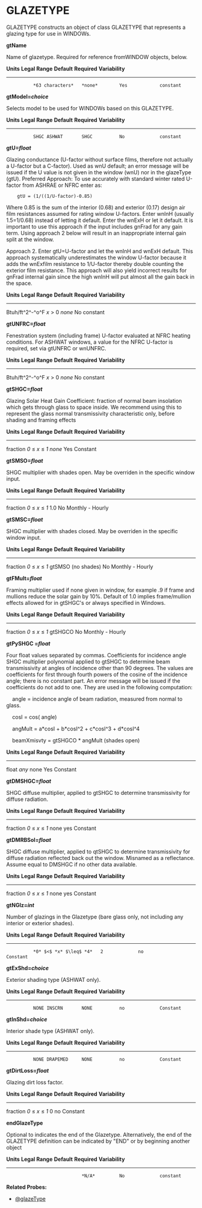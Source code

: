 # GLAZETYPE

GLAZETYPE constructs an object of class GLAZETYPE that represents a glazing type for use in WINDOWs.

**gtName**

Name of glazetype. Required for reference fromWINDOW objects, below.

  **Units**   **Legal Range**   **Default**   **Required**   **Variability**
  ----------- ----------------- ------------- -------------- -----------------
              *63 characters*   *none*        Yes            constant

**gtModel=*choice***

Selects model to be used for WINDOWs based on this GLAZETYPE.

  **Units**   **Legal Range**   **Default**   **Required**   **Variability**
  ----------- ----------------- ------------- -------------- -----------------
              SHGC ASHWAT       SHGC          No             constant

**gtU=*float***

Glazing conductance (U-factor without surface films, therefore not actually a U-factor but a C-factor). Used as wnU default; an error message will be issued if the U value is not given in the window (wnU) nor in the glazeType (gtU). <!-- TODO: rename gtC? (Also wnU s/b wnC?) 7-2011 --> Preferred Approach: To use accurately with standard winter rated U-factor from ASHRAE or NFRC enter as:

        gtU = (1/((1/U-factor)-0.85)

Where 0.85 is the sum of the interior (0.68) and exterior (0.17) design air film resistances assumed for rating window U-factors. Enter wnInH (usually 1.5=1/0.68) instead of letting it default. Enter the wnExH or let it default. It is important to use this approach if the input includes gnFrad for any gain term. Using approach 2 below will result in an inappropriate internal gain split at the window.

Approach 2. Enter gtU=U-factor and let the wnInH and wnExH default. This approach systematically underestimates the window U-factor because it adds the wnExfilm resistance to 1/U-factor thereby double counting the exterior film resistance. This approach will also yield incorrect results for gnFrad internal gain since the high wnInH will put almost all the gain back in the space.

  **Units**         **Legal Range**   **Default**   **Required**   **Variability**
  ----------------- ----------------- ------------- -------------- -----------------
  Btuh/ft^2^-^o^F   *x* $>$ 0         *none*        No             constant

**gtUNFRC=*float***

Fenestration system (including frame) U-factor evaluated at NFRC heating conditions. For ASHWAT windows, a value for the NFRC U-factor is required, set via gtUNFRC or wnUNFRC.

  **Units**         **Legal Range**   **Default**   **Required**   **Variability**
  ----------------- ----------------- ------------- -------------- -----------------
  Btuh/ft^2^-^o^F   *x* $>$ 0         *none*        No             constant

**gtSHGC=*float***

Glazing Solar Heat Gain Coefficient: fraction of normal beam insolation which gets through glass to space inside. We recommend using this to represent the glass normal transmissivity characteristic only, before shading and framing effects

  **Units**   **Legal Range**             **Default**   **Required**   **Variability**
  ----------- --------------------------- ------------- -------------- -----------------
  fraction    *0* $\leq$ *x* $\leq$ *1*   *none*        Yes            Constant

**gtSMSO=*float***

SHGC multiplier with shades open. May be overriden in the specific window input.

  **Units**   **Legal Range**             **Default**   **Required**   **Variability**
  ----------- --------------------------- ------------- -------------- ------------------
  fraction    *0* $\leq$ *x* $\leq$ *1*   1.0           No             Monthly - Hourly

**gtSMSC=*float***

SHGC multiplier with shades closed. May be overriden in the specific window input.

  **Units**   **Legal Range**             **Default**          **Required**   **Variability**
  ----------- --------------------------- -------------------- -------------- ------------------
  fraction    *0* $\leq$ *x* $\leq$ *1*   gtSMSO (no shades)   No             Monthly - Hourly

**gtFMult=*float***

Framing multiplier used if none given in window, for example .9 if frame and mullions reduce the solar gain by 10%. Default of 1.0 implies frame/mullion effects allowed for in gtSHGC's or always specified in Windows.

  **Units**   **Legal Range**             **Default**   **Required**   **Variability**
  ----------- --------------------------- ------------- -------------- ------------------
  fraction    *0* $\leq$ *x* $\leq$ *1*   gtSHGCO       No             Monthly - Hourly

**gtPySHGC =*float***

Four float values separated by commas. Coefficients for incidence angle SHGC multiplier polynomial applied to gtSHGC to determine beam transmissivity at angles of incidence other than 90 degrees. The values are coefficients for first through fourth powers of the cosine of the incidence angle; there is no constant part. An error message will be issued if the coefficients do not add to one. They are used in the following computation:

    angle = incidence angle of beam radiation, measured from normal to glass.

    cosI = cos( angle)

    angMult = a\*cosI + b\*cosI\^2 + c\*cosI\^3 + d\*cosI\^4

    beamXmisvty = gtSHGCO \* angMult (shades open)

  **Units**   **Legal Range**   **Default**   **Required**   **Variability**
  ----------- ----------------- ------------- -------------- -----------------
  float       *any*             none          Yes            Constant

**gtDMSHGC=*float***

SHGC diffuse multiplier, applied to gtSHGC to determine transmissivity for diffuse radiation.

  **Units**   **Legal Range**             **Default**   **Required**   **Variability**
  ----------- --------------------------- ------------- -------------- -----------------
  fraction    *0* $\leq$ *x* $\leq$ *1*   none          yes            Constant

**gtDMRBSol=*float***

SHGC diffuse multiplier, applied to qtSHGC to determine transmissivity for diffuse radiation reflected back out the window. Misnamed as a reflectance. Assume equal to DMSHGC if no other data available.

  **Units**   **Legal Range**             **Default**   **Required**   **Variability**
  ----------- --------------------------- ------------- -------------- -----------------
  fraction    *0* $\leq$ *x* $\leq$ *1*   none          yes            Constant

**gtNGlz=*int***

Number of glazings in the Glazetype (bare glass only, not including any interior or exterior shades).

  **Units**   **Legal Range**          **Default**   **Required**   **Variability**
  ----------- ------------------------ ------------- -------------- -----------------
              *0* $<$ *x* $\leq$ *4*   2             no             Constant

**gtExShd=*choice***

Exterior shading type (ASHWAT only).

  **Units**   **Legal Range**   **Default**   **Required**   **Variability**
  ----------- ----------------- ------------- -------------- -----------------
              NONE INSCRN       NONE          no             Constant

**gtInShd=*choice***

Interior shade type (ASHWAT only).

  **Units**   **Legal Range**   **Default**   **Required**   **Variability**
  ----------- ----------------- ------------- -------------- -----------------
              NONE DRAPEMED     NONE          no             Constant

**gtDirtLoss=*float***

Glazing dirt loss factor.

  **Units**   **Legal Range**             **Default**   **Required**   **Variability**
  ----------- --------------------------- ------------- -------------- -----------------
  fraction    *0* $\leq$ *x* $\leq$ *1*   0             no             Constant

**endGlazeType**

Optional to indicates the end of the Glazetype. Alternatively, the end of the GLAZETYPE definition can be indicated by "END" or by beginning another object

  **Units**   **Legal Range**   **Default**   **Required**   **Variability**
  ----------- ----------------- ------------- -------------- -----------------
                                *N/A*         No             constant

**Related Probes:**

- [@glazeType](#p_glazetype)
